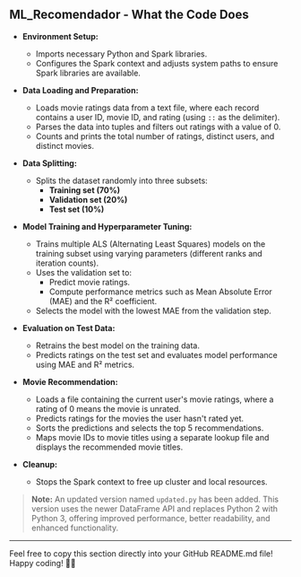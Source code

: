 ## ML_Recomendador - What the Code Does

- **Environment Setup:**  
  - Imports necessary Python and Spark libraries.  
  - Configures the Spark context and adjusts system paths to ensure Spark libraries are available.

- **Data Loading and Preparation:**  
  - Loads movie ratings data from a text file, where each record contains a user ID, movie ID, and rating (using `::` as the delimiter).  
  - Parses the data into tuples and filters out ratings with a value of 0.  
  - Counts and prints the total number of ratings, distinct users, and distinct movies.

- **Data Splitting:**  
  - Splits the dataset randomly into three subsets:
    - **Training set (70%)**
    - **Validation set (20%)**
    - **Test set (10%)**

- **Model Training and Hyperparameter Tuning:**  
  - Trains multiple ALS (Alternating Least Squares) models on the training subset using varying parameters (different ranks and iteration counts).  
  - Uses the validation set to:
    - Predict movie ratings.
    - Compute performance metrics such as Mean Absolute Error (MAE) and the R² coefficient.
  - Selects the model with the lowest MAE from the validation step.

- **Evaluation on Test Data:**  
  - Retrains the best model on the training data.  
  - Predicts ratings on the test set and evaluates model performance using MAE and R² metrics.

- **Movie Recommendation:**  
  - Loads a file containing the current user's movie ratings, where a rating of 0 means the movie is unrated.  
  - Predicts ratings for the movies the user hasn't rated yet.  
  - Sorts the predictions and selects the top 5 recommendations.  
  - Maps movie IDs to movie titles using a separate lookup file and displays the recommended movie titles.

- **Cleanup:**  
  - Stops the Spark context to free up cluster and local resources.

> **Note:** An updated version named `updated.py` has been added. This version uses the newer DataFrame API and replaces Python 2 with Python 3, offering improved performance, better readability, and enhanced functionality.

---

Feel free to copy this section directly into your GitHub README.md file! Happy coding! 🚀😊

